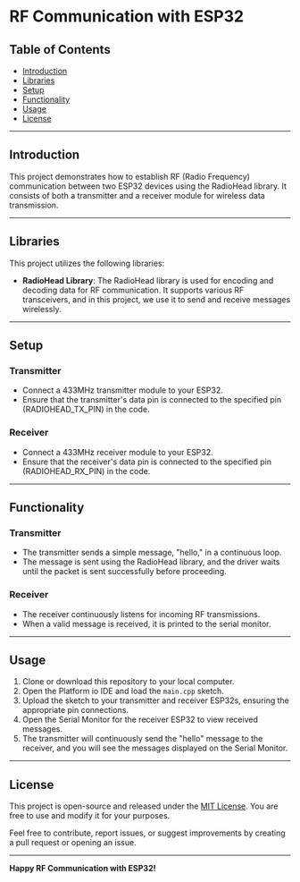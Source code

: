 # RF Communication with ESP32

## Table of Contents
- [Introduction](#introduction)
- [Libraries](#libraries)
- [Setup](#setup)
- [Functionality](#functionality)
- [Usage](#usage)
- [License](#license)

---

## Introduction

This project demonstrates how to establish RF (Radio Frequency) communication between two ESP32 devices using the RadioHead library. It consists of both a transmitter and a receiver module for wireless data transmission.

---

## Libraries

This project utilizes the following libraries:

- **RadioHead Library**: The RadioHead library is used for encoding and decoding data for RF communication. It supports various RF transceivers, and in this project, we use it to send and receive messages wirelessly.

---

## Setup

### Transmitter
- Connect a 433MHz transmitter module to your ESP32.
- Ensure that the transmitter's data pin is connected to the specified pin (RADIOHEAD_TX_PIN) in the code.

### Receiver
- Connect a 433MHz receiver module to your ESP32.
- Ensure that the receiver's data pin is connected to the specified pin (RADIOHEAD_RX_PIN) in the code.

---

## Functionality

### Transmitter
- The transmitter sends a simple message, "hello," in a continuous loop.
- The message is sent using the RadioHead library, and the driver waits until the packet is sent successfully before proceeding.

### Receiver
- The receiver continuously listens for incoming RF transmissions.
- When a valid message is received, it is printed to the serial monitor.

---

## Usage

1. Clone or download this repository to your local computer.
2. Open the Platform io IDE and load the `main.cpp` sketch.
3. Upload the sketch to your transmitter and receiver ESP32s, ensuring the appropriate pin connections.
4. Open the Serial Monitor for the receiver ESP32 to view received messages.
5. The transmitter will continuously send the "hello" message to the receiver, and you will see the messages displayed on the Serial Monitor.

---

## License

This project is open-source and released under the [MIT License](LICENSE). You are free to use and modify it for your purposes.

Feel free to contribute, report issues, or suggest improvements by creating a pull request or opening an issue.

---

**Happy RF Communication with ESP32!**
